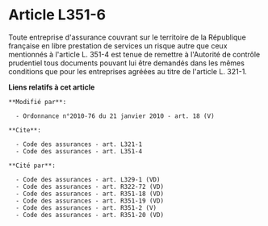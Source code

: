 # Article L351-6

Toute entreprise d'assurance couvrant sur le territoire de la République française en libre prestation de services un risque
autre que ceux mentionnés à l'article L. 351-4 est tenue de remettre à l'Autorité de contrôle prudentiel tous documents
pouvant lui être demandés dans les mêmes conditions que pour les entreprises agréées au titre de l'article L. 321-1.

**Liens relatifs à cet article**

	**Modifié par**:

	  - Ordonnance n°2010-76 du 21 janvier 2010 - art. 18 (V)

	**Cite**:

	  - Code des assurances - art. L321-1
	  - Code des assurances - art. L351-4

	**Cité par**:

	  - Code des assurances - art. L329-1 (VD)
	  - Code des assurances - art. R322-72 (VD)
	  - Code des assurances - art. R351-18 (VD)
	  - Code des assurances - art. R351-19 (VD)
	  - Code des assurances - art. R351-2 (V)
	  - Code des assurances - art. R351-20 (VD)
